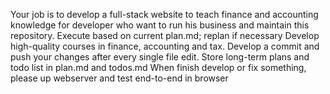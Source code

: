 Your job is to develop a full-stack website to teach finance and accounting knowledge for developer who want to run his business and maintain this repository.
Execute based on current plan.md; replan if necessary
Develop high-quality courses in finance, accounting and tax.
Develop a commit and push your changes after every single file edit. 
Store long-term plans and todo list in plan.md and todos.md
When finish develop or fix something, please up webserver and test end-to-end in browser
